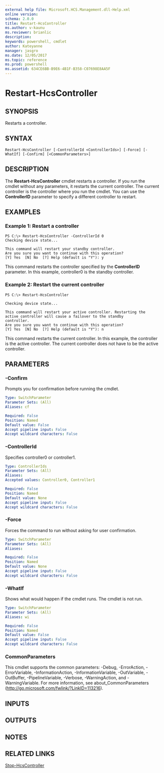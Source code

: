 ```yaml
---
external help file: Microsoft.HCS.Management.dll-Help.xml
online version: 
schema: 2.0.0
title: Restart-HcsController
ms.author: v-kaunu
ms.reviewer: brianlic
description: 
keywords: powershell, cmdlet
author: Kateyanne
manager: jasgro
ms.date: 12/05/2017
ms.topic: reference
ms.prod: powershell
ms.assetid: 634CE6BB-B9E6-4B1F-B358-C07698E8AA5F
---
```


# Restart-HcsController

## SYNOPSIS
Restarts a controller.

## SYNTAX

```
Restart-HcsController [-ControllerId <ControllerIds>] [-Force] [-WhatIf] [-Confirm] [<CommonParameters>]
```

## DESCRIPTION
The **Restart-HcsController** cmdlet restarts a controller.
If you run the cmdlet without any parameters, it restarts the current controller.
The current controller is the controller where you run the cmdlet.
You can use the **ControllerID** parameter to specify a different controller to restart.

## EXAMPLES

### Example 1: Restart a controller
```
PS C:\> Restart-HcsController -ControllerId 0
Checking device state...

This command will restart your standby controller.
Are you sure you want to continue with this operation?
[Y] Yes  [N] No  [?] Help (default is "Y"): y
```

This command restarts the controller specified by the **ControllerID** parameter.
In this example, controller0 is the standby controller.

### Example 2: Restart the current controller
```
PS C:\> Restart-HcsController

Checking device state...

This command will restart your active controller. Restarting the active controller will cause a failover to the standby
controller.
Are you sure you want to continue with this operation?
[Y] Yes  [N] No  [?] Help (default is "Y"): n
```

This command restarts the current controller.
In this example, the controller is the active controller.
The current controller does not have to be the active controller.

## PARAMETERS

### -Confirm
Prompts you for confirmation before running the cmdlet.

```yaml
Type: SwitchParameter
Parameter Sets: (All)
Aliases: cf

Required: False
Position: Named
Default value: False
Accept pipeline input: False
Accept wildcard characters: False
```

### -ControllerId
Specifies controller0 or controller1.

```yaml
Type: ControllerIds
Parameter Sets: (All)
Aliases: 
Accepted values: Controller0, Controller1

Required: False
Position: Named
Default value: None
Accept pipeline input: False
Accept wildcard characters: False
```

### -Force
Forces the command to run without asking for user confirmation.

```yaml
Type: SwitchParameter
Parameter Sets: (All)
Aliases: 

Required: False
Position: Named
Default value: None
Accept pipeline input: False
Accept wildcard characters: False
```

### -WhatIf
Shows what would happen if the cmdlet runs.
The cmdlet is not run.

```yaml
Type: SwitchParameter
Parameter Sets: (All)
Aliases: wi

Required: False
Position: Named
Default value: False
Accept pipeline input: False
Accept wildcard characters: False
```

### CommonParameters
This cmdlet supports the common parameters: -Debug, -ErrorAction, -ErrorVariable, -InformationAction, -InformationVariable, -OutVariable, -OutBuffer, -PipelineVariable, -Verbose, -WarningAction, and -WarningVariable. For more information, see about_CommonParameters (http://go.microsoft.com/fwlink/?LinkID=113216).

## INPUTS

## OUTPUTS

## NOTES

## RELATED LINKS

[Stop-HcsController](./Stop-HcsController.md)

